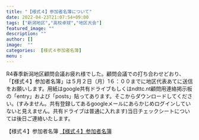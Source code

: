 ```yaml
---
title: "【様式４】参加者名簿について"
date: 2022-04-23T21:07:54+09:00
tags: ["新潟地区","高校卓球","地区大会"]
featured_image: ""
description: ""
author: []
image:  ""
categories:  [様式４参加者名簿]
menu :
---
```

R4春季新潟地区顧問会議お疲れ様でした。顧問会議での打ち合わせどおり、「【様式４】参加者名簿」は５月２日（月）1６：００までに地区代表あてに送信をお願いします。用紙はgoogle共有ドライブもしくはndttc.nt顧問用連絡掲示板の「entry」および「posts」貼ってあります。そこからダウンロードしてください。(すみません。共有登録してあるgoogleメールにあらかじめログインしていないと見えません。共有ドライブは普通に入れます)当日チェックシートについては後日ご連絡いたします。

【様式４】参加者名簿
[【様式４】参加者名簿](https://docs.google.com/spreadsheets/d/1P6mtWsR9_0VVxMKx1BqmOlnHrvjH7WzGedit?usp=sharing&ouid=113213723159991101996&rtpof=true&sd=true)
